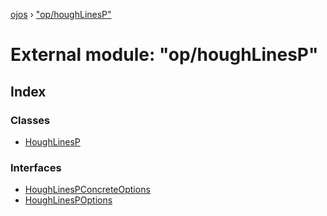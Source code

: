 [ojos](../README.md) › ["op/houghLinesP"](_op_houghlinesp_.md)

# External module: "op/houghLinesP"

## Index

### Classes

* [HoughLinesP](../classes/_op_houghlinesp_.houghlinesp.md)

### Interfaces

* [HoughLinesPConcreteOptions](../interfaces/_op_houghlinesp_.houghlinespconcreteoptions.md)
* [HoughLinesPOptions](../interfaces/_op_houghlinesp_.houghlinespoptions.md)
